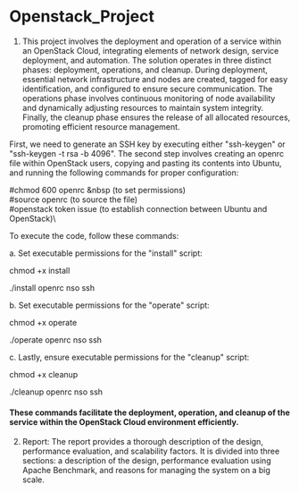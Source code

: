 # Openstack_Project

1. This project involves the deployment and operation of a service within an OpenStack Cloud, integrating elements of network design, service deployment, and automation. The solution operates in three distinct phases: deployment, operations, and cleanup. During deployment, essential network infrastructure and nodes are created, tagged for easy identification, and configured to ensure secure communication. The operations phase involves continuous monitoring of node availability and dynamically adjusting resources to maintain system integrity. Finally, the cleanup phase ensures the release of all allocated resources, promoting efficient resource management.

First, we need to generate an SSH key by executing either "ssh-keygen" or "ssh-keygen -t rsa -b 4096". The second step involves creating an openrc file within OpenStack users, copying and pasting its contents into Ubuntu, and running the following commands for proper configuration:

#chmod 600 openrc  &nbsp    (to set permissions)\
#source openrc           (to source the file)\
#openstack token issue   (to establish connection between Ubuntu and OpenStack)\

To execute the code, follow these commands:

a. Set executable permissions for the "install" script:
  
  chmod +x install
  
  ./install openrc nso ssh

b. Set executable permissions for the "operate" script:

   chmod +x operate
   
   ./operate openrc nso ssh
   
c. Lastly, ensure executable permissions for the "cleanup" script:

   chmod +x cleanup
   
   ./cleanup openrc nso ssh
   
#### These commands facilitate the deployment, operation, and cleanup of the service within the OpenStack Cloud environment efficiently.


2. Report: The report provides a thorough description of the design, performance evaluation, and scalability factors. It is divided into three sections: a description of the design, performance evaluation using Apache Benchmark, and reasons for managing the system on a big scale.
